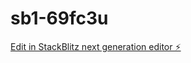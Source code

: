 # sb1-69fc3u

[Edit in StackBlitz next generation editor ⚡️](https://stackblitz.com/~/github.com/HellDexter/sb1-69fc3u)